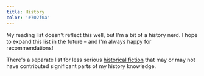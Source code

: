 ```yaml
---
title: History
color: '#702f0a'
---
```


My reading list doesn't reflect this well, but I'm a bit of a history nerd. I hope to expand this list in the future –
and I'm always happy for recommendations!

There's a separate list for less serious [historical fiction](https://books.rixx.de/lists/historical-fiction/) that may
or may not have contributed significant parts of my history knowledge.
